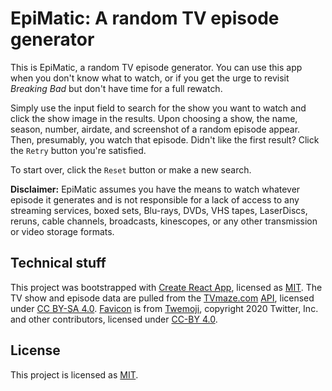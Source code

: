 # EpiMatic: A random TV episode generator

This is EpiMatic, a random TV episode generator. You can use this app when you don't know what to watch, or if you get the urge to revisit _Breaking Bad_ but don't have time for a full rewatch.

Simply use the input field to search for the show you want to watch and click the show image in the results. Upon choosing a show, the name, season, number, airdate, and screenshot of a random episode appear. Then, presumably, you watch that episode. Didn't like the first result? Click the `Retry` button you're satisfied.

To start over, click the `Reset` button or make a new search.

**Disclaimer:** EpiMatic assumes you have the means to watch whatever episode it generates and is not responsible for a lack of access to any streaming services, boxed sets, Blu-rays, DVDs, VHS tapes, LaserDiscs, reruns, cable channels, broadcasts, kinescopes, or any other transmission or video storage formats.

## Technical stuff
This project was bootstrapped with [Create React App](https://github.com/facebook/create-react-app), licensed as [MIT](https://mit-license.org/). The TV show and episode data are pulled from the [TVmaze.com](https://www.tvmaze.com/) [API](https://api.tvmaze.com/), licensed under [CC BY-SA 4.0](https://creativecommons.org/licenses/by-sa/4.0/). [Favicon](https://github.com/twitter/twemoji/blob/master/assets/svg/1f4fa.svg) is from [Twemoji](https://twemoji.twitter.com/), copyright 2020 Twitter, Inc. and other contributors, licensed under [CC-BY 4.0](https://creativecommons.org/licenses/by/4.0/).

## License

This project is licensed as [MIT](https://mit-license.org/).